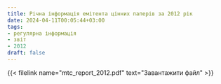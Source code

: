```yaml
---
title: Річна інформація емітента цінних паперів за 2012 рік
date: 2024-04-11T00:05:44+03:00
tags:
- регулярна інформація
- звіт
- 2012
draft: false
---
```


{{< filelink name="mtc_report_2012.pdf" text="Завантажити файл" >}}